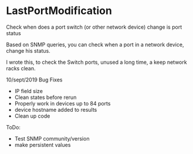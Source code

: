 # LastPortModification
Check when does a port switch (or other network device) change is port status

Based on SNMP queries, you can check when a port in a network device, change his status.

I wrote this, to check the Switch ports, unused a long time, a keep network racks clean.


10/sept/2019
Bug Fixes
- IP field size
- Clean states before rerun
- Properly work in devices up to 84 ports
- device hostname added to results
- Clean up code

ToDo:
- Test SNMP community/version
- make persistent values
